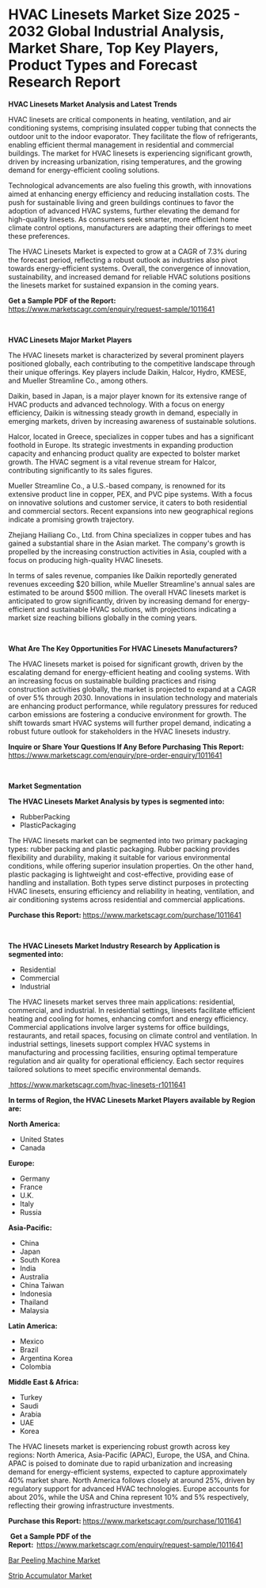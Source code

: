 <p><h1>HVAC Linesets Market Size 2025 - 2032 Global Industrial Analysis, Market Share, Top Key Players, Product Types and Forecast Research Report</h1></p><p><strong>HVAC Linesets Market Analysis and Latest Trends</strong></p>
<p><p>HVAC linesets are critical components in heating, ventilation, and air conditioning systems, comprising insulated copper tubing that connects the outdoor unit to the indoor evaporator. They facilitate the flow of refrigerants, enabling efficient thermal management in residential and commercial buildings. The market for HVAC linesets is experiencing significant growth, driven by increasing urbanization, rising temperatures, and the growing demand for energy-efficient cooling solutions. </p><p>Technological advancements are also fueling this growth, with innovations aimed at enhancing energy efficiency and reducing installation costs. The push for sustainable living and green buildings continues to favor the adoption of advanced HVAC systems, further elevating the demand for high-quality linesets. As consumers seek smarter, more efficient home climate control options, manufacturers are adapting their offerings to meet these preferences. </p><p>The HVAC Linesets Market is expected to grow at a CAGR of 7.3% during the forecast period, reflecting a robust outlook as industries also pivot towards energy-efficient systems. Overall, the convergence of innovation, sustainability, and increased demand for reliable HVAC solutions positions the linesets market for sustained expansion in the coming years.</p></p>
<p><strong>Get a Sample PDF of the Report:&nbsp;</strong> <a href="https://www.marketscagr.com/enquiry/request-sample/1011641?utm_campaign=2039&utm_medium=2&utm_source=Github&utm_content=ia&utm_term=10042025&utm_id=hvac-linesets">https://www.marketscagr.com/enquiry/request-sample/1011641</a></p>
<p>&nbsp;</p>
<p><strong>HVAC Linesets Major Market Players</strong></p>
<p><p>The HVAC linesets market is characterized by several prominent players positioned globally, each contributing to the competitive landscape through their unique offerings. Key players include Daikin, Halcor, Hydro, KMESE, and Mueller Streamline Co., among others.</p><p>Daikin, based in Japan, is a major player known for its extensive range of HVAC products and advanced technology. With a focus on energy efficiency, Daikin is witnessing steady growth in demand, especially in emerging markets, driven by increasing awareness of sustainable solutions.</p><p>Halcor, located in Greece, specializes in copper tubes and has a significant foothold in Europe. Its strategic investments in expanding production capacity and enhancing product quality are expected to bolster market growth. The HVAC segment is a vital revenue stream for Halcor, contributing significantly to its sales figures.</p><p>Mueller Streamline Co., a U.S.-based company, is renowned for its extensive product line in copper, PEX, and PVC pipe systems. With a focus on innovative solutions and customer service, it caters to both residential and commercial sectors. Recent expansions into new geographical regions indicate a promising growth trajectory.</p><p>Zhejiang Hailiang Co., Ltd. from China specializes in copper tubes and has gained a substantial share in the Asian market. The company's growth is propelled by the increasing construction activities in Asia, coupled with a focus on producing high-quality HVAC linesets.</p><p>In terms of sales revenue, companies like Daikin reportedly generated revenues exceeding $20 billion, while Mueller Streamline's annual sales are estimated to be around $500 million. The overall HVAC linesets market is anticipated to grow significantly, driven by increasing demand for energy-efficient and sustainable HVAC solutions, with projections indicating a market size reaching billions globally in the coming years.</p></p>
<p>&nbsp;</p>
<p><strong>What Are The Key Opportunities For HVAC Linesets Manufacturers?</strong></p>
<p><p>The HVAC linesets market is poised for significant growth, driven by the escalating demand for energy-efficient heating and cooling systems. With an increasing focus on sustainable building practices and rising construction activities globally, the market is projected to expand at a CAGR of over 5% through 2030. Innovations in insulation technology and materials are enhancing product performance, while regulatory pressures for reduced carbon emissions are fostering a conducive environment for growth. The shift towards smart HVAC systems will further propel demand, indicating a robust future outlook for stakeholders in the HVAC linesets industry.</p></p>
<p><strong>Inquire or Share Your Questions If Any Before Purchasing This Report:</strong> <a href="https://www.marketscagr.com/enquiry/pre-order-enquiry/1011641?utm_campaign=2039&utm_medium=2&utm_source=Github&utm_content=ia&utm_term=10042025&utm_id=hvac-linesets">https://www.marketscagr.com/enquiry/pre-order-enquiry/1011641</a></p>
<p>&nbsp;</p>
<p><strong>Market Segmentation</strong></p>
<p><strong>The HVAC Linesets Market Analysis by types is segmented into:</strong></p>
<p><ul><li>RubberPacking</li><li>PlasticPackaging</li></ul></p>
<p><p>The HVAC linesets market can be segmented into two primary packaging types: rubber packing and plastic packaging. Rubber packing provides flexibility and durability, making it suitable for various environmental conditions, while offering superior insulation properties. On the other hand, plastic packaging is lightweight and cost-effective, providing ease of handling and installation. Both types serve distinct purposes in protecting HVAC linesets, ensuring efficiency and reliability in heating, ventilation, and air conditioning systems across residential and commercial applications.</p></p>
<p><strong>Purchase this Report:&nbsp;</strong><a href="https://www.marketscagr.com/purchase/1011641?utm_campaign=2039&utm_medium=2&utm_source=Github&utm_content=ia&utm_term=10042025&utm_id=hvac-linesets">https://www.marketscagr.com/purchase/1011641</a></p>
<p>&nbsp;</p>
<p><strong>The HVAC Linesets Market Industry Research by Application is segmented into:</strong></p>
<p><ul><li>Residential</li><li>Commercial</li><li>Industrial</li></ul></p>
<p><p>The HVAC linesets market serves three main applications: residential, commercial, and industrial. In residential settings, linesets facilitate efficient heating and cooling for homes, enhancing comfort and energy efficiency. Commercial applications involve larger systems for office buildings, restaurants, and retail spaces, focusing on climate control and ventilation. In industrial settings, linesets support complex HVAC systems in manufacturing and processing facilities, ensuring optimal temperature regulation and air quality for operational efficiency. Each sector requires tailored solutions to meet specific environmental demands.</p></p>
<p><a href="https://www.marketscagr.com/hvac-linesets-r1011641?utm_campaign=2039&utm_medium=2&utm_source=Github&utm_content=ia&utm_term=10042025&utm_id=hvac-linesets">&nbsp;https://www.marketscagr.com/hvac-linesets-r1011641</a></p>
<p><strong>In terms of Region, the HVAC Linesets Market Players available by Region are:</strong></p>
<p>
    <p> <strong> North America: </strong>
        <ul>
            <li>United States</li>
            <li>Canada</li>
        </ul>
        </p> 
    <p> <strong> Europe: </strong>
        <ul>
            <li>Germany</li>
            <li>France</li>
            <li>U.K.</li>
            <li>Italy</li>
            <li>Russia</li>
        </ul>
        </p> 
    <p> <strong> Asia-Pacific: </strong>
        <ul>
            <li>China</li>
            <li>Japan</li>
            <li>South Korea</li>
            <li>India</li>
            <li>Australia</li>
            <li>China Taiwan</li>
            <li>Indonesia</li>
            <li>Thailand</li>
            <li>Malaysia</li>
        </ul>
        </p> 
    <p> <strong> Latin America: </strong>
        <ul>
            <li>Mexico</li>
            <li>Brazil</li>
            <li>Argentina Korea</li>
            <li>Colombia</li>
        </ul>
        </p> 
    <p> <strong> Middle East & Africa: </strong>
        <ul>
            <li>Turkey</li>
            <li>Saudi</li>
            <li>Arabia</li>
            <li>UAE</li>
            <li>Korea</li>
        </ul>
    </p>
    </p>
<p><p>The HVAC linesets market is experiencing robust growth across key regions: North America, Asia-Pacific (APAC), Europe, the USA, and China. APAC is poised to dominate due to rapid urbanization and increasing demand for energy-efficient systems, expected to capture approximately 40% market share. North America follows closely at around 25%, driven by regulatory support for advanced HVAC technologies. Europe accounts for about 20%, while the USA and China represent 10% and 5% respectively, reflecting their growing infrastructure investments.</p></p>
<p><strong>Purchase this Report: </strong><a href="https://www.marketscagr.com/purchase/1011641?utm_campaign=2039&utm_medium=2&utm_source=Github&utm_content=ia&utm_term=10042025&utm_id=hvac-linesets">https://www.marketscagr.com/purchase/1011641</a></p>
<p>&nbsp;<strong>Get a Sample PDF of the Report:&nbsp;&nbsp;</strong><a href="https://www.marketscagr.com/enquiry/request-sample/1011641?utm_campaign=2039&utm_medium=2&utm_source=Github&utm_content=ia&utm_term=10042025&utm_id=hvac-linesets">https://www.marketscagr.com/enquiry/request-sample/1011641</a></p>
<p><strong></strong></p>
<p><p><a href="https://github.com/yuukoleuda/Market-Research-Report-List-1/blob/main/bar-peeling-machine-market.md?utm_campaign=2039&utm_medium=2&utm_source=Github&utm_content=ia&utm_term=10042025&utm_id=hvac-linesets">Bar Peeling Machine Market</a></p><p><a href="https://github.com/saguegrody74/Market-Research-Report-List-1/blob/main/strip-accumulator-market.md?utm_campaign=2039&utm_medium=2&utm_source=Github&utm_content=ia&utm_term=10042025&utm_id=hvac-linesets">Strip Accumulator Market</a></p></p>